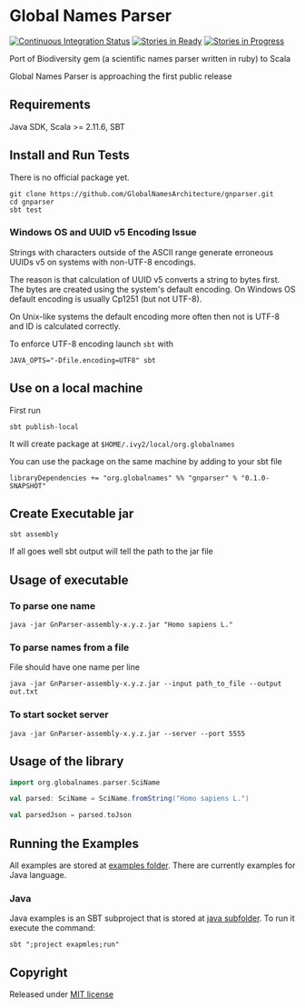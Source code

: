 Global Names Parser
===================

[![Continuous Integration Status][ci_svg]][ci_link]
[![Stories in Ready][waffle_ready_svg]][waffle]
[![Stories in Progress][waffle_progress_svg]][waffle]

Port of Biodiversity gem (a scientific names parser written in ruby) to Scala

Global Names Parser is approaching the first public release

Requirements
------------

Java SDK, Scala >= 2.11.6, SBT

Install and Run Tests
---------------------

There is no official package yet.

```
git clone https://github.com/GlobalNamesArchitecture/gnparser.git
cd gnparser
sbt test
```
### Windows OS and UUID v5 Encoding Issue

Strings with characters outside of the ASCII range generate erroneous UUIDs v5
on systems with non-UTF-8 encodings.

The reason is that calculation of UUID v5 converts a string to bytes first.
The bytes are created using the system's default encoding. On Windows OS
default encoding is usually Cp1251 (but not UTF-8).

On Unix-like systems the default encoding more often then not is UTF-8 and ID
is calculated correctly.

To enforce UTF-8 encoding launch `sbt` with

```
JAVA_OPTS="-Dfile.encoding=UTF8" sbt
```

Use on a local machine
----------------------

First run

```
sbt publish-local
```
It will create package at `$HOME/.ivy2/local/org.globalnames`

You can use the package on the same machine by adding to your sbt file

```
libraryDependencies += "org.globalnames" %% "gnparser" % "0.1.0-SNAPSHOT"
```

Create Executable jar
---------------------

```
sbt assembly
```

If all goes well sbt output will tell the path to the jar file

Usage of executable
-------------------

### To parse one name

```
java -jar GnParser-assembly-x.y.z.jar "Homo sapiens L."
```

### To parse names from a file

File should have one name per line

```
java -jar GnParser-assembly-x.y.z.jar --input path_to_file --output out.txt
```

### To start socket server

```
java -jar GnParser-assembly-x.y.z.jar --server --port 5555
```

Usage of the library
--------------------

```scala
import org.globalnames.parser.SciName

val parsed: SciName = SciName.fromString("Homo sapiens L.")

val parsedJson = parsed.toJson
```

Running the Examples
--------------------

All examples are stored at [examples folder][examples-folder]. There are 
currently examples for Java language.

[examples-folder]: /examples

### Java

Java examples is an SBT subproject that is stored at [java subfolder][examples-folder/java].
To run it execute the command:

```
sbt ";project exapmles;run"
```

[examples-folder/java]: /examples/java

Copyright
---------

Released under [MIT license][license]

[license]: /LICENSE

[ci_svg]: https://secure.travis-ci.org/GlobalNamesArchitecture/gnparser.svg
[ci_link]: http://travis-ci.org/GlobalNamesArchitecture/gnparser
[waffle_ready_svg]: https://badge.waffle.io/GlobalNamesArchitecture/gnparser.svg?label=ready&title=Issues%20To%20Do
[waffle]: https://waffle.io/GlobalNamesArchitecture/gnparser
[waffle_progress_svg]: https://badge.waffle.io/GlobalNamesArchitecture/gnparser.svg?label=in%20progress&title=In%20Progress
[waffle]: https://waffle.io/GlobalNamesArchitecture/gnparser
